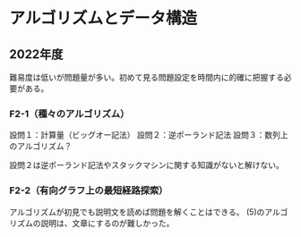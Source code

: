 # アルゴリズムとデータ構造

## 2022年度
難易度は低いが問題量が多い。初めて見る問題設定を時間内に的確に把握する必要がある。  

### F2-1（種々のアルゴリズム）
設問１：計算量（ビッグオー記法）
設問２：逆ポーランド記法
設問３：数列上のアルゴリズム？

設問２は逆ポーランド記法やスタックマシンに関する知識がないと解けない。

### F2-2（有向グラフ上の最短経路探索）
アルゴリズムが初見でも説明文を読めば問題を解くことはできる。
(5)のアルゴリズムの説明は、文章にするのが難しかった。